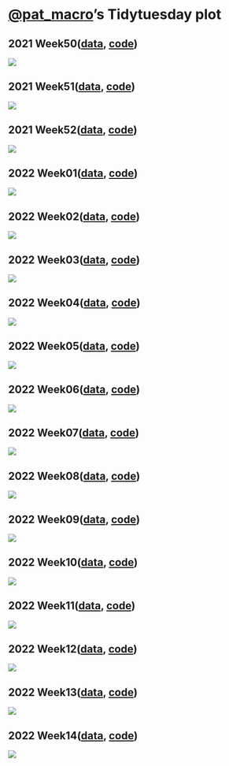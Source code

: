 [@pat_macro](https://twitter.com/pat_macro)’s Tidytuesday plot
================

## 2021 Week50([data](https://github.com/rfordatascience/tidytuesday/blob/master/data/2021/2021-12-07/readme.md), [code](https://github.com/ocean-v/my_tidytuesday/blob/main/Week_50_code.r))

![](images/2021_week50_result_plot.png)

## 2021 Week51([data](https://github.com/rfordatascience/tidytuesday/blob/master/data/2021/2021-12-14/readme.md), [code](https://github.com/ocean-v/my_tidytuesday/blob/main/Week_51_code.r))

![](images/2021_week51_result_plot.png)

## 2021 Week52([data](https://github.com/rfordatascience/tidytuesday/blob/master/data/2021/2021-12-21/readme.md), [code](https://github.com/ocean-v/my_tidytuesday/blob/main/Week_52_code.r))

![](images/2021_week52_result_plot.png)

## 2022 Week01([data](), [code](https://github.com/ocean-v/my_tidytuesday/blob/main/2022_Week_01_code.r))

![](images/2022_week01_result_plot.png)

## 2022 Week02([data](https://github.com/rfordatascience/tidytuesday/blob/master/data/2022/2022-01-11/readme.md), [code](https://github.com/ocean-v/my_tidytuesday/blob/main/2022_Week_02_code.r))

![](images/2022_week02_anime.gif)

## 2022 Week03([data](https://github.com/rfordatascience/tidytuesday/blob/master/data/2022/2022-01-18/readme.md), [code](https://github.com/ocean-v/my_tidytuesday/blob/main/2022_Week_03_code.r))

![](images/2022_week03_result_plot.png)

## 2022 Week04([data](https://github.com/rfordatascience/tidytuesday/blob/master/data/2022/2022-01-25/readme.md), [code](https://github.com/ocean-v/my_tidytuesday/blob/main/2022_Week_04_code.r))

![](images/2022_week04_result_plot.png)

## 2022 Week05([data](https://github.com/rfordatascience/tidytuesday/blob/master/data/2022/2022-02-01/readme.md), [code](https://github.com/ocean-v/my_tidytuesday/blob/main/2022_Week_05_code.r))

![](images/2022_week05_result_plot.png)

## 2022 Week06([data](https://github.com/rfordatascience/tidytuesday/blob/master/data/2022/2022-02-08/readme.md), [code](https://github.com/ocean-v/my_tidytuesday/blob/main/2022_Week_06_code.r))

![](images/2022_week06_result_plot.png)

## 2022 Week07([data](https://github.com/rfordatascience/tidytuesday/blob/master/data/2022/2022-02-15/readme.md), [code](https://github.com/ocean-v/my_tidytuesday/blob/main/2022_Week_07_code.r))

![](images/2022_week07_result_plot.png)

## 2022 Week08([data](https://github.com/rfordatascience/tidytuesday/blob/master/data/2022/2022-02-22/readme.md), [code](https://github.com/ocean-v/my_tidytuesday/blob/main/2022_Week_08_code.r))

![](images/2022_week08_result_plot.png)

## 2022 Week09([data](https://github.com/rfordatascience/tidytuesday/blob/master/data/2022/2022-03-01/readme.md), [code](https://github.com/ocean-v/my_tidytuesday/blob/main/2022_Week_09_code.r))

![](images/2022_week09_anime.gif)

## 2022 Week10([data](https://github.com/rfordatascience/tidytuesday/blob/master/data/2022/2022-03-08/readme.md), [code](https://github.com/ocean-v/my_tidytuesday/blob/main/2022_Week_10_code.r))

![](images/2022_week10_result_plot.png)

## 2022 Week11([data](https://github.com/rfordatascience/tidytuesday/blob/master/data/2022/2022-03-15/readme.md), [code](https://github.com/ocean-v/my_tidytuesday/blob/main/2022_Week_11_code.r))

![](images/2022_week11_result_plot.png)

## 2022 Week12([data](https://github.com/rfordatascience/tidytuesday/blob/master/data/2022/2022-03-22/readme.md), [code](https://github.com/ocean-v/my_tidytuesday/blob/main/2022_Week_12_code.r))

![](images/2022_week12_result_plot.png)

## 2022 Week13([data](https://github.com/rfordatascience/tidytuesday/blob/master/data/2022/2022-03-29/readme.md), [code](https://github.com/ocean-v/my_tidytuesday/blob/main/2022_Week_13_code.r))

![](images/2022_week13_result_plot.png)

## 2022 Week14([data](https://github.com/rfordatascience/tidytuesday/blob/master/data/2022/2022-04-05/readme.md), [code](https://github.com/ocean-v/my_tidytuesday/blob/main/2022_Week_14_code.r))

![](images/2022_week14_result_plot.png)
